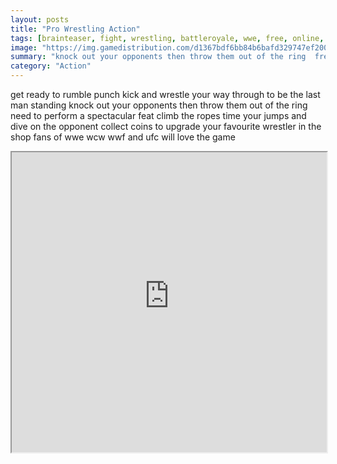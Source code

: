 ```yaml
---
layout: posts
title: "Pro Wrestling Action"
tags: [brainteaser, fight, wrestling, battleroyale, wwe, free, online, games, oyna, game, free, games, play, play, games]
image: "https://img.gamedistribution.com/d1367bdf6bb84b6bafd329747ef200fa-1280x550.jpeg"
summary: "knock out your opponents then throw them out of the ring  free online games oyna game free games play play games"
category: "Action"
---
```


get ready to rumble punch kick and wrestle your way through to be the last man standing knock out your opponents then throw them out of the ring need to perform a spectacular feat climb the ropes time your jumps and dive on the opponent collect coins to upgrade your favourite wrestler in the shop fans of wwe wcw wwf and ufc will love the game

<iframe width="100%" height="480px;" src="https://html5.gamedistribution.com/d1367bdf6bb84b6bafd329747ef200fa/"></iframe>